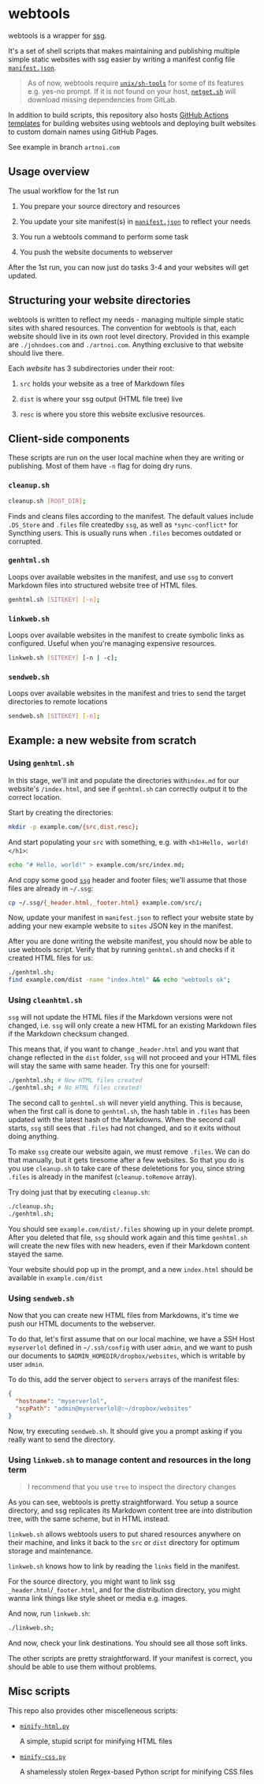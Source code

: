 # webtools

webtools is a wrapper for [ssg](https://rgz.ee/ssg.html).

It's a set of shell scripts that makes maintaining and publishing multiple simple
static websites with ssg easier by writing a manifest config file [`manifest.json`](/manifest.json).

> As of now, webtools require [`unix/sh-tools`](https://gitlab.com/artnoi/unix)
> for some of its features e.g. yes-no prompt.
> If it is not found on your host,
> [`netget.sh`](/netget.sh) will download missing dependencies from GitLab.

In addition to build scripts, this repository also hosts
[GitHub Actions templates](./.github/workflows)
for building websites using webtools and deploying built
websites to custom domain names using GitHub Pages.

See example in branch `artnoi.com`

## Usage overview

The usual workflow for the 1st run

1. You prepare your source directory and resources

2. You update your site manifest(s) in [`manifest.json`](/manifest.json) to reflect your needs

3. You run a webtools command to perform some task

4. You push the website documents to webserver

After the 1st run, you can now just do tasks 3-4 and your websites will get updated.

## Structuring your website directories

webtools is written to reflect my needs - managing multiple simple static sites
with shared resources. The convention for webtools is that, each website should live
in its own root level directory. Provided in this example are `./johndoes.com` and
`./artnoi.com`. Anything exclusive to that website should live there.

Each _website_ has 3 subdirectories under their root:

1. `src` holds your website as a tree of Markdown files

2. `dist` is where your ssg output (HTML file tree) live

3. `resc` is where you store this website exclusive resources.

## Client-side components

These scripts are run on the user local machine when they are writing or publishing.
Most of them have `-n` flag for doing dry runs.

### `cleanup.sh`

```bash
cleanup.sh [ROOT_DIR];
```

Finds and cleans files according to the manifest.
The default values include `.DS_Store` and `.files` file createdby `ssg`,
as well as `*sync-conflict*` for Syncthing users. This is usually runs when
`.files` becomes outdated or corrupted.

### `genhtml.sh`

Loops over available websites in the manifest, and use `ssg`
to convert Markdown files into structured website tree of HTML files.

```bash
genhtml.sh [SITEKEY] [-n];
```

### `linkweb.sh`

Loops over available websites in the manifest to create symbolic links
as configured. Useful when you're managing expensive resources.

```bash
linkweb.sh [SITEKEY] [-n | -c];
```

### `sendweb.sh`

Loops over available websites in the manifest and tries to send the
target directories to remote locations

```bash
sendweb.sh [SITEKEY] [-n];
```

## Example: a new website from scratch

### Using `genhtml.sh`

In this stage, we'll init and populate the directories with`index.md`
for our website's `/index.html`, and see if `genhtml.sh` can correctly output
it to the correct location.

Start by creating the directories:

```bash
mkdir -p example.com/{src,dist,resc};
```

And start populating your `src` with something, e.g. with `<h1>Hello, world!</h1>`:

```bash
echo "# Hello, world!" > example.com/src/index.md;
```

And copy some good [`ssg`](https://rgz.ee) header and footer files; we'll assume
that those files are already in `~/.ssg`:

```bash
cp ~/.ssg/{_header.html,_footer.html} example.com/src/;
```

Now, update your manifest in `manifest.json` to reflect your website state by adding
your new example website to `sites` JSON key in the manifest.

After you are done writing the website manifest, you should now be able to use
webtools script. Verify that by running `genhtml.sh` and checks if it created
HTML files for us:

```bash
./genhtml.sh;
find example.com/dist -name "index.html" && echo "webtools ok";
```

### Using `cleanhtml.sh`

`ssg` will not update the HTML files if the Markdown versions were not changed,
i.e. `ssg` will only create a new HTML for an existing Markdown files if the
Markdown checksum changed.

This means that, if you want to change `_header.html` and you want that change
reflected in the `dist` folder, `ssg` will not proceed and your HTML files will
stay the same with same header. Try this one for yourself:

```bash
./genhtml.sh; # New HTML files created
./genhtml.sh; # No HTML files created!
```

The second call to `genhtml.sh` will never yield anything. This is because,
when the first call is done to `genhtml.sh`, the hash table in `.files` has been
updated with the latest hash of the Markdowns. When the second call starts, `ssg`
still sees that `.files` had not changed, and so it exits without doing anything.

To make `ssg` create our website again, we must remove `.files`. We can do that
manually, but it gets tiresome after a few websites. So that you do is you use
`cleanup.sh` to take care of these deletetions for you, since string `.files` is
already in the manifest (`cleanup.toRemove` array).

Try doing just that by executing `cleanup.sh`:

```bash
./cleanup.sh;
./genhtml.sh;
```

You should see `example.com/dist/.files` showing up in your delete prompt.
After you deleted that file, `ssg` should work again and this time `genhtml.sh`
will create the new files with new headers, even if their Markdown content stayed
the same.

Your website should pop up in the prompt, and a new `index.html` should be
available in `example.com/dist`

### Using `sendweb.sh`

Now that you can create new HTML files from Markdowns, it's time we push our
HTML documents to the webserver.

To do that, let's first assume that on our local machine, we have a SSH Host `myserverlol`
defined in `~/.ssh/config` with user `admin`, and we want to push our documents to
`$ADMIN_HOMEDIR/dropbox/websites`, which is writable by user `admin`.

To do this, add the server object to `servers` arrays of the manifest files:

```json
{
  "hostname": "myserverlol",
  "scpPath": "admin@myserverlol@:~/dropbox/websites"
}
```

Now, try executing `sendweb.sh`. It should give you a prompt asking if you
really want to send the directory.

### Using `linkweb.sh` to manage content and resources in the long term

> I recommend that you use `tree` to inspect the directory changes

As you can see, webtools is pretty straightforward. You setup a source directory,
and ssg replicates its Markdown content tree are into distribution tree, with the
same scheme, but in HTML instead.

`linkweb.sh` allows webtools users to put shared resources anywhere on their machine,
and links it back to the `src` or `dist` directory for optimum storage and maintenance.

`linkweb.sh` knows how to link by reading the `links` field in the manifest.

For the source directory, you might want to link ssg `_header.html`/`_footer.html`,
and for the distribution directory, you might wanna link things like style sheet
or media e.g. images.

And now, run `linkweb.sh`:

```bash
./linkweb.sh;
```

And now, check your link destinations. You should see all those soft links.

The other scripts are pretty straightforward. If your manifest is correct,
you should be able to use them without problems.

## Misc scripts

This repo also provides other miscelleneous scripts:

- [`minify-html.py`](/minify-html.py)

  A simple, stupid script for minifying HTML files

- [`minify-css.py`](/minify-css.py)

  A shamelessly stolen Regex-based Python script for minifying CSS files
